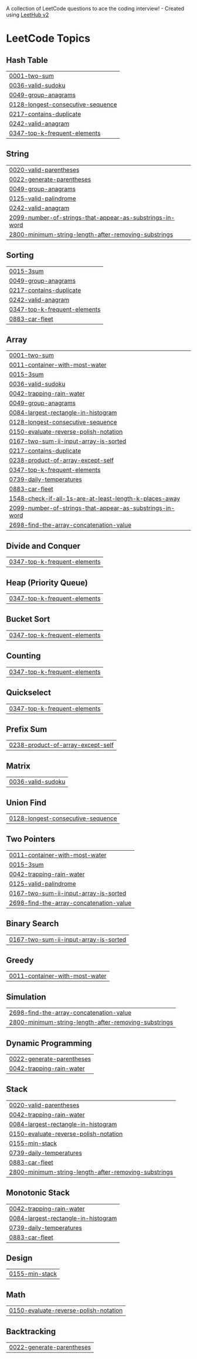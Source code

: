 A collection of LeetCode questions to ace the coding interview! - Created using [LeetHub v2](https://github.com/arunbhardwaj/LeetHub-2.0)
<!---LeetCode Topics Start-->
# LeetCode Topics
## Hash Table
|  |
| ------- |
| [0001-two-sum](https://github.com/harshsinghinf/DSA/tree/master/0001-two-sum) |
| [0036-valid-sudoku](https://github.com/harshsinghinf/DSA/tree/master/0036-valid-sudoku) |
| [0049-group-anagrams](https://github.com/harshsinghinf/DSA/tree/master/0049-group-anagrams) |
| [0128-longest-consecutive-sequence](https://github.com/harshsinghinf/DSA/tree/master/0128-longest-consecutive-sequence) |
| [0217-contains-duplicate](https://github.com/harshsinghinf/DSA/tree/master/0217-contains-duplicate) |
| [0242-valid-anagram](https://github.com/harshsinghinf/DSA/tree/master/0242-valid-anagram) |
| [0347-top-k-frequent-elements](https://github.com/harshsinghinf/DSA/tree/master/0347-top-k-frequent-elements) |
## String
|  |
| ------- |
| [0020-valid-parentheses](https://github.com/harshsinghinf/DSA/tree/master/0020-valid-parentheses) |
| [0022-generate-parentheses](https://github.com/harshsinghinf/DSA/tree/master/0022-generate-parentheses) |
| [0049-group-anagrams](https://github.com/harshsinghinf/DSA/tree/master/0049-group-anagrams) |
| [0125-valid-palindrome](https://github.com/harshsinghinf/DSA/tree/master/0125-valid-palindrome) |
| [0242-valid-anagram](https://github.com/harshsinghinf/DSA/tree/master/0242-valid-anagram) |
| [2099-number-of-strings-that-appear-as-substrings-in-word](https://github.com/harshsinghinf/DSA/tree/master/2099-number-of-strings-that-appear-as-substrings-in-word) |
| [2800-minimum-string-length-after-removing-substrings](https://github.com/harshsinghinf/DSA/tree/master/2800-minimum-string-length-after-removing-substrings) |
## Sorting
|  |
| ------- |
| [0015-3sum](https://github.com/harshsinghinf/DSA/tree/master/0015-3sum) |
| [0049-group-anagrams](https://github.com/harshsinghinf/DSA/tree/master/0049-group-anagrams) |
| [0217-contains-duplicate](https://github.com/harshsinghinf/DSA/tree/master/0217-contains-duplicate) |
| [0242-valid-anagram](https://github.com/harshsinghinf/DSA/tree/master/0242-valid-anagram) |
| [0347-top-k-frequent-elements](https://github.com/harshsinghinf/DSA/tree/master/0347-top-k-frequent-elements) |
| [0883-car-fleet](https://github.com/harshsinghinf/DSA/tree/master/0883-car-fleet) |
## Array
|  |
| ------- |
| [0001-two-sum](https://github.com/harshsinghinf/DSA/tree/master/0001-two-sum) |
| [0011-container-with-most-water](https://github.com/harshsinghinf/DSA/tree/master/0011-container-with-most-water) |
| [0015-3sum](https://github.com/harshsinghinf/DSA/tree/master/0015-3sum) |
| [0036-valid-sudoku](https://github.com/harshsinghinf/DSA/tree/master/0036-valid-sudoku) |
| [0042-trapping-rain-water](https://github.com/harshsinghinf/DSA/tree/master/0042-trapping-rain-water) |
| [0049-group-anagrams](https://github.com/harshsinghinf/DSA/tree/master/0049-group-anagrams) |
| [0084-largest-rectangle-in-histogram](https://github.com/harshsinghinf/DSA/tree/master/0084-largest-rectangle-in-histogram) |
| [0128-longest-consecutive-sequence](https://github.com/harshsinghinf/DSA/tree/master/0128-longest-consecutive-sequence) |
| [0150-evaluate-reverse-polish-notation](https://github.com/harshsinghinf/DSA/tree/master/0150-evaluate-reverse-polish-notation) |
| [0167-two-sum-ii-input-array-is-sorted](https://github.com/harshsinghinf/DSA/tree/master/0167-two-sum-ii-input-array-is-sorted) |
| [0217-contains-duplicate](https://github.com/harshsinghinf/DSA/tree/master/0217-contains-duplicate) |
| [0238-product-of-array-except-self](https://github.com/harshsinghinf/DSA/tree/master/0238-product-of-array-except-self) |
| [0347-top-k-frequent-elements](https://github.com/harshsinghinf/DSA/tree/master/0347-top-k-frequent-elements) |
| [0739-daily-temperatures](https://github.com/harshsinghinf/DSA/tree/master/0739-daily-temperatures) |
| [0883-car-fleet](https://github.com/harshsinghinf/DSA/tree/master/0883-car-fleet) |
| [1548-check-if-all-1s-are-at-least-length-k-places-away](https://github.com/harshsinghinf/DSA/tree/master/1548-check-if-all-1s-are-at-least-length-k-places-away) |
| [2099-number-of-strings-that-appear-as-substrings-in-word](https://github.com/harshsinghinf/DSA/tree/master/2099-number-of-strings-that-appear-as-substrings-in-word) |
| [2698-find-the-array-concatenation-value](https://github.com/harshsinghinf/DSA/tree/master/2698-find-the-array-concatenation-value) |
## Divide and Conquer
|  |
| ------- |
| [0347-top-k-frequent-elements](https://github.com/harshsinghinf/DSA/tree/master/0347-top-k-frequent-elements) |
## Heap (Priority Queue)
|  |
| ------- |
| [0347-top-k-frequent-elements](https://github.com/harshsinghinf/DSA/tree/master/0347-top-k-frequent-elements) |
## Bucket Sort
|  |
| ------- |
| [0347-top-k-frequent-elements](https://github.com/harshsinghinf/DSA/tree/master/0347-top-k-frequent-elements) |
## Counting
|  |
| ------- |
| [0347-top-k-frequent-elements](https://github.com/harshsinghinf/DSA/tree/master/0347-top-k-frequent-elements) |
## Quickselect
|  |
| ------- |
| [0347-top-k-frequent-elements](https://github.com/harshsinghinf/DSA/tree/master/0347-top-k-frequent-elements) |
## Prefix Sum
|  |
| ------- |
| [0238-product-of-array-except-self](https://github.com/harshsinghinf/DSA/tree/master/0238-product-of-array-except-self) |
## Matrix
|  |
| ------- |
| [0036-valid-sudoku](https://github.com/harshsinghinf/DSA/tree/master/0036-valid-sudoku) |
## Union Find
|  |
| ------- |
| [0128-longest-consecutive-sequence](https://github.com/harshsinghinf/DSA/tree/master/0128-longest-consecutive-sequence) |
## Two Pointers
|  |
| ------- |
| [0011-container-with-most-water](https://github.com/harshsinghinf/DSA/tree/master/0011-container-with-most-water) |
| [0015-3sum](https://github.com/harshsinghinf/DSA/tree/master/0015-3sum) |
| [0042-trapping-rain-water](https://github.com/harshsinghinf/DSA/tree/master/0042-trapping-rain-water) |
| [0125-valid-palindrome](https://github.com/harshsinghinf/DSA/tree/master/0125-valid-palindrome) |
| [0167-two-sum-ii-input-array-is-sorted](https://github.com/harshsinghinf/DSA/tree/master/0167-two-sum-ii-input-array-is-sorted) |
| [2698-find-the-array-concatenation-value](https://github.com/harshsinghinf/DSA/tree/master/2698-find-the-array-concatenation-value) |
## Binary Search
|  |
| ------- |
| [0167-two-sum-ii-input-array-is-sorted](https://github.com/harshsinghinf/DSA/tree/master/0167-two-sum-ii-input-array-is-sorted) |
## Greedy
|  |
| ------- |
| [0011-container-with-most-water](https://github.com/harshsinghinf/DSA/tree/master/0011-container-with-most-water) |
## Simulation
|  |
| ------- |
| [2698-find-the-array-concatenation-value](https://github.com/harshsinghinf/DSA/tree/master/2698-find-the-array-concatenation-value) |
| [2800-minimum-string-length-after-removing-substrings](https://github.com/harshsinghinf/DSA/tree/master/2800-minimum-string-length-after-removing-substrings) |
## Dynamic Programming
|  |
| ------- |
| [0022-generate-parentheses](https://github.com/harshsinghinf/DSA/tree/master/0022-generate-parentheses) |
| [0042-trapping-rain-water](https://github.com/harshsinghinf/DSA/tree/master/0042-trapping-rain-water) |
## Stack
|  |
| ------- |
| [0020-valid-parentheses](https://github.com/harshsinghinf/DSA/tree/master/0020-valid-parentheses) |
| [0042-trapping-rain-water](https://github.com/harshsinghinf/DSA/tree/master/0042-trapping-rain-water) |
| [0084-largest-rectangle-in-histogram](https://github.com/harshsinghinf/DSA/tree/master/0084-largest-rectangle-in-histogram) |
| [0150-evaluate-reverse-polish-notation](https://github.com/harshsinghinf/DSA/tree/master/0150-evaluate-reverse-polish-notation) |
| [0155-min-stack](https://github.com/harshsinghinf/DSA/tree/master/0155-min-stack) |
| [0739-daily-temperatures](https://github.com/harshsinghinf/DSA/tree/master/0739-daily-temperatures) |
| [0883-car-fleet](https://github.com/harshsinghinf/DSA/tree/master/0883-car-fleet) |
| [2800-minimum-string-length-after-removing-substrings](https://github.com/harshsinghinf/DSA/tree/master/2800-minimum-string-length-after-removing-substrings) |
## Monotonic Stack
|  |
| ------- |
| [0042-trapping-rain-water](https://github.com/harshsinghinf/DSA/tree/master/0042-trapping-rain-water) |
| [0084-largest-rectangle-in-histogram](https://github.com/harshsinghinf/DSA/tree/master/0084-largest-rectangle-in-histogram) |
| [0739-daily-temperatures](https://github.com/harshsinghinf/DSA/tree/master/0739-daily-temperatures) |
| [0883-car-fleet](https://github.com/harshsinghinf/DSA/tree/master/0883-car-fleet) |
## Design
|  |
| ------- |
| [0155-min-stack](https://github.com/harshsinghinf/DSA/tree/master/0155-min-stack) |
## Math
|  |
| ------- |
| [0150-evaluate-reverse-polish-notation](https://github.com/harshsinghinf/DSA/tree/master/0150-evaluate-reverse-polish-notation) |
## Backtracking
|  |
| ------- |
| [0022-generate-parentheses](https://github.com/harshsinghinf/DSA/tree/master/0022-generate-parentheses) |
<!---LeetCode Topics End-->